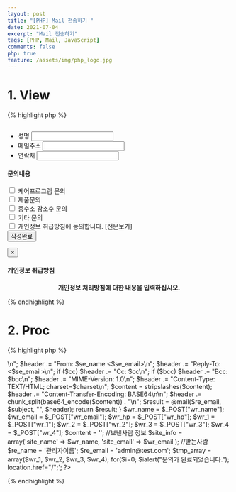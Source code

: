 ```yaml
---
layout: post
title: "[PHP] Mail 전송하기 "
date: 2021-07-04
excerpt: "Mail 전송하기"
tags: [PHP, Mail, JavaScript]
comments: false
php: true
feature: /assets/img/php_logo.jpg
---
```



# 1. View
{% highlight php %}

<div id="sidequick" class="quick">
   <div class="quick_tit"><img src="/img/quick_tit.png" alt=""></div>
    <div class="form_wrp">
      <form name="req_form" id="req_form" method="post" onsubmit="return fwrite_submit(this);" action="/inc1/inc_mail_send_ok.php">
         <input type="hidden" name="bo_table" id="bo_table" value="online">
         <input type="hidden" name="wr_subject" id="wr_subject" value="간편상담">
         <input type="hidden" name="wr_content" id="wr_content" value="간편상담">
         <ul class="list-unstyled mb-none">
            <li>
               <label for="wr_1">성명</label>
               <input class="form-control" id="wr_name" name="wr_name" type="text" required="">
            </li>
            <li>
               <label for="wr_2">메일주소</label>
               <input class="form-control" id="wr_email" name="wr_email" type="email" required="">
            </li>
            <li>
               <label for="wr_3">연락처</label>
               <input class="form-control" id="wr_hp" name="wr_hp"  maxlength="11" type="text" required="">
            </li>
         </ul>
         <h4 class="tt">
            문의내용
         </h4>
         <div class="checkbox-custom checkbox-default">
            <input type="checkbox" id="chk_content" name="wr_1" value="케어프로그램 문의">
            <label for="chk1">케어프로그램 문의</label>
         </div>
         <div class="checkbox-custom checkbox-default">
            <input type="checkbox" id="chk_content" name="wr_2" value="제품 문의">
            <label for="chk2">제품문의</label>
         </div>
         <div class="checkbox-custom checkbox-default">
            <input type="checkbox" id="chk_content" name="wr_3" value="중수소 감소수 문의">
            <label for="chk3">중수소 감소수 문의</label>
         </div>
         <div class="checkbox-custom checkbox-default">
            <input type="checkbox" id="chk_content" name="wr_4" value="기타 문의">
            <label for="chk4">기타 문의</label>
         </div>
         <div class="agree">
            <div class="checkbox-custom checkbox-default">
               <input type="checkbox" id="agr" required="">
               <label for="agr">개인정보 취급방침에 동의합니다.</label> <span data-toggle="modal" data-target="#privacy">[전문보기]</span>
            </div>
         </div>
         <input type="submit" class="smt_btn" value="작성완료">
      </form>
   </div>
</div>


<div class="modal fade privacy" id="privacy">
    <div class="modal-dialog">
        <div>
            <div class="modal-content">
                <div class="modal-header">
                    <button type="button" class="close" data-dismiss="modal" aria-hidden="true">×</button>
                    <h4 class="modal-title" id="defaultModalLabel">
                        개인정보 취급방침
                    </h4>
                </div>
                <div class="modal-body">
                    <div id="privacy" class="p-md">
                        <p align="center"><b>개인정보 처리방침에 대한 내용을 입력하십시오.</b></p>
               </div>
                </div>
            </div>
        </div>
    </div>
</div>

<script>
 function fwrite_submit(){

   var chk_length = $("input:checkbox[id=chk_content]:checked").length;
    
   var regExpHP = /^\d{3}\d{3,4}\d{4}$/; //핸드폰 
   var isnum = /^\d+$/.test(document.req_form.wr_hp.value);
   
   with(document.req_form){

      if(!isnum){
         alert("연락처는 숫자만 입력 가능합니다.");
         return false;
      }

      if(!regExpHP.test(wr_hp.value)){
         alert("연락처를 정확히 입력해주세요");
         return false;
      }


      if(chk_length < 1 ){
         alert("문의 내용은 적어도 하나는 선택해주세요.");
         wr_1.focus();
         return false;
      }
 
 
      return true;
   }  

 }

 $(window).load(function() {
   $("body").on("click", "#sidequick .quick_tit", function(){
      if($("#sidequick").is(".active") == false){
         $("#sidequick").addClass("active");
      }else{
         $("#sidequick").removeClass("active");
      }
   });

   $("body").on("click", ".quick .agree span", function(){
      if($("#privacy").css("display") == "block"){
         $("#privacy").slideUp();
      }else{
         $("#privacy").slideDown();
      }
   });
   $("body").on("click", "button.close", function(){
      $("#privacy").slideUp();
   });
});
</script> 

{% endhighlight %}

# 2. Proc
{% highlight php %}
<?  
   header("Content-Type:text/html;charset=utf-8");
 
   // 이메일 발송
   function send_mail($se_name, $se_email, $re_name, $re_email, $subject, $content, $cc="", $bcc=""){

      $charset  = "utf-8";

      $se_name   = "=?$charset?B?" . base64_encode($se_name) . "?=";
      $subject = "=?$charset?B?" . base64_encode($subject) . "?=";

      $header  = "Return-Path: <$se_email>\n";
      $header .= "From: $se_name <$se_email>\n";
      $header .= "Reply-To: <$se_email>\n";
      if ($cc)  $header .= "Cc: $cc\n";
      if ($bcc) $header .= "Bcc: $bcc\n";
      $header .= "MIME-Version: 1.0\n";

      $header .= "Content-Type: TEXT/HTML; charset=$charset\n";
      $content = stripslashes($content);

      $header .= "Content-Transfer-Encoding: BASE64\n\n";
      $header .= chunk_split(base64_encode($content)) . "\n";

      $result = @mail($re_email, $subject, "", $header);

      return $result;

   }
     
   $wr_name = $_POST["wr_name"];
   $wr_email = $_POST["wr_email"];
   $wr_hp = $_POST["wr_hp"];
   $wr_1 = $_POST["wr_1"]; 
   $wr_2 = $_POST["wr_2"]; 
   $wr_3 = $_POST["wr_3"]; 
   $wr_4 = $_POST["wr_4"]; 
   $content = ''; 
 
 
   //보낸사람 정보
   $site_info = array('site_name' => $wr_name,               
                  'site_email' => $wr_email
   );
  
   //받는사람
   $re_name =  '관리자이름';
   $re_email = 'admin@test.com';  
 
   $tmp_array = array($wr_1, $wr_2, $wr_3, $wr_4);
 
   for($i=0; $i<count($tmp_array); $i++){

      if($tmp_array[$i]){
         $content_array[] = $tmp_array[$i]; 
      }
   }
     
   $wr_content = implode( ' / ', $content_array );
   
   $content = "<table width=100% cellpadding=2> 
            <tr><td width='10%;'><b>성명</b></td><td>$wr_name</td></tr>
            <tr><td width='10%;'><b>메일주소</b></td><td>$wr_email</td></tr>
            <tr><td width='10%;'><b>연락처</b></td><td>$wr_hp</td></tr>
            <tr><td width='10%;'></td><td></td></tr>
            <tr><td width='10%;'></td><td></td></tr>
            <tr><td width='10%;'><b>문의내용</b></td><td>$wr_content</td></tr> 
            </table>";

      $email_subj = "문의합니다.[www.recupero.co.kr]";
      //$email_msg = str_replace("{MESSAGE}",$content,'');
      //$email_msg = str_replace("{SITE_URL}", "http://".$HTTP_HOST, $email_msg);
 
      send_mail($site_info[site_name], $site_info[site_email], $re_name, $re_email, $email_subj, $content);

   echo '<script>alert("문의가 완료되었습니다."); location.href="/";</script>';
 
?>

{% endhighlight %}
